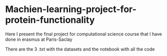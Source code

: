 # Machien-learning-project-for-protein-functionality

Here I present the final project for computational science course that I have done in erasmus at Paris-Saclay

There are the 3 .txt with the datasets and the notebook with all the code
